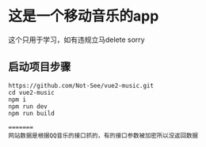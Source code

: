 # 这是一个移动音乐的app

这个只用于学习，如有违规立马delete sorry

## 启动项目步骤
```
https://github.com/Not-See/vue2-music.git
cd vue2-music
npm i
npm run dev
npm run build

=======
网站数据是根据QQ音乐的接口抓的，有的接口参数被加密所以没返回数据
